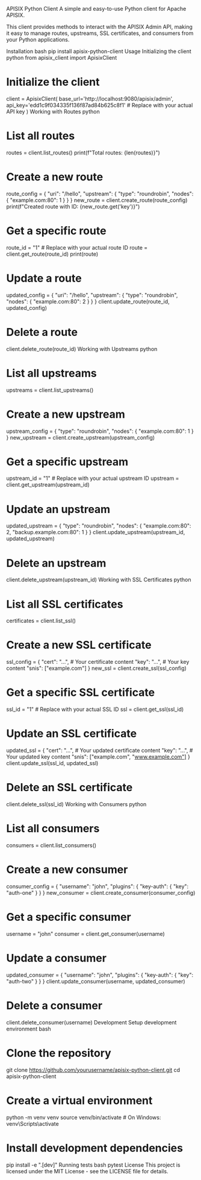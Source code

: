 APISIX Python Client
A simple and easy-to-use Python client for Apache APISIX.

This client provides methods to interact with the APISIX Admin API, making it easy to manage routes, upstreams, SSL certificates, and consumers from your Python applications.

Installation
bash
pip install apisix-python-client
Usage
Initializing the client
python
from apisix_client import ApisixClient

# Initialize the client
client = ApisixClient(
    base_url='http://localhost:9080/apisix/admin',
    api_key='edd1c9f034335f136f87ad84b625c8f1'  # Replace with your actual API key
)
Working with Routes
python
# List all routes
routes = client.list_routes()
print(f"Total routes: {len(routes)}")

# Create a new route
route_config = {
    "uri": "/hello",
    "upstream": {
        "type": "roundrobin",
        "nodes": {
            "example.com:80": 1
        }
    }
}
new_route = client.create_route(route_config)
print(f"Created route with ID: {new_route.get('key')}")

# Get a specific route
route_id = "1"  # Replace with your actual route ID
route = client.get_route(route_id)
print(route)

# Update a route
updated_config = {
    "uri": "/hello",
    "upstream": {
        "type": "roundrobin",
        "nodes": {
            "example.com:80": 2
        }
    }
}
client.update_route(route_id, updated_config)

# Delete a route
client.delete_route(route_id)
Working with Upstreams
python
# List all upstreams
upstreams = client.list_upstreams()

# Create a new upstream
upstream_config = {
    "type": "roundrobin",
    "nodes": {
        "example.com:80": 1
    }
}
new_upstream = client.create_upstream(upstream_config)

# Get a specific upstream
upstream_id = "1"  # Replace with your actual upstream ID
upstream = client.get_upstream(upstream_id)

# Update an upstream
updated_upstream = {
    "type": "roundrobin",
    "nodes": {
        "example.com:80": 2,
        "backup.example.com:80": 1
    }
}
client.update_upstream(upstream_id, updated_upstream)

# Delete an upstream
client.delete_upstream(upstream_id)
Working with SSL Certificates
python
# List all SSL certificates
certificates = client.list_ssl()

# Create a new SSL certificate
ssl_config = {
    "cert": "...",  # Your certificate content
    "key": "...",   # Your key content
    "snis": ["example.com"]
}
new_ssl = client.create_ssl(ssl_config)

# Get a specific SSL certificate
ssl_id = "1"  # Replace with your actual SSL ID
ssl = client.get_ssl(ssl_id)

# Update an SSL certificate
updated_ssl = {
    "cert": "...",  # Your updated certificate content
    "key": "...",   # Your updated key content
    "snis": ["example.com", "www.example.com"]
}
client.update_ssl(ssl_id, updated_ssl)

# Delete an SSL certificate
client.delete_ssl(ssl_id)
Working with Consumers
python
# List all consumers
consumers = client.list_consumers()

# Create a new consumer
consumer_config = {
    "username": "john",
    "plugins": {
        "key-auth": {
            "key": "auth-one"
        }
    }
}
new_consumer = client.create_consumer(consumer_config)

# Get a specific consumer
username = "john"
consumer = client.get_consumer(username)

# Update a consumer
updated_consumer = {
    "username": "john",
    "plugins": {
        "key-auth": {
            "key": "auth-two"
        }
    }
}
client.update_consumer(username, updated_consumer)

# Delete a consumer
client.delete_consumer(username)
Development
Setup development environment
bash
# Clone the repository
git clone https://github.com/yourusername/apisix-python-client.git
cd apisix-python-client

# Create a virtual environment
python -m venv venv
source venv/bin/activate  # On Windows: venv\Scripts\activate

# Install development dependencies
pip install -e ".[dev]"
Running tests
bash
pytest
License
This project is licensed under the MIT License - see the LICENSE file for details.

